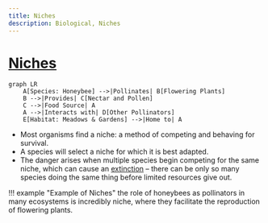 ```yaml
---
title: Niches
description: Biological, Niches
---
```


# [Niches](https://en.wikipedia.org/wiki/Ecological_niche)

```mermaid
graph LR
    A[Species: Honeybee] -->|Pollinates| B[Flowering Plants]
    B -->|Provides| C[Nectar and Pollen]
    C -->|Food Source| A
    A -->|Interacts with| D[Other Pollinators]
    E[Habitat: Meadows & Gardens] -->|Home to| A
```

- Most organisms find a niche: a method of competing and behaving for survival. 
- A species will select a niche for which it is best adapted. 
- The danger arises when multiple species begin competing for the same niche, which can cause an [extinction](https://mkchong.com/Knowledge/Models/Biological/extinction/) – there can be only so many species doing the same thing before limited resources give out.

!!! example "Example of Niches"
    the role of honeybees as pollinators in many ecosystems is incredibly niche, where they facilitate the reproduction of flowering plants.